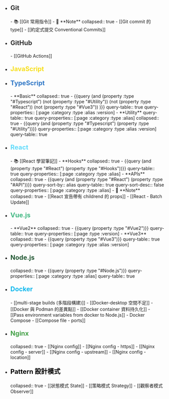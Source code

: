 - <p style="font-size: 20px; font-weight: bold; color: #333;">Git</p>
	- 📚 [[Git 常用指令]]
	- 📓 **Note**
	  collapsed:: true
		- [[Git commit 的 type]]
		- [[約定式提交 Conventional Commits]]
- <p style="font-size: 20px; font-weight: bold; color: #333;">GitHub</p>
	- [[GitHub Actions]]
- <p style="font-size: 20px; font-weight: bold; color: #f7df1e;">JavaScript</p>
- <p style="font-size: 20px; font-weight: bold; color: #3178c6;">TypeScript</p>
	- **Basic**
	  collapsed:: true
		- {{query (and (property :type "#Typescript") (not (property :type "#Utility")) (not (property :type "#React")) (not (property :type "#Vue3")) )}}
		  query-table:: true
		  query-properties:: [:page :category :type :alias :version]
	- **Utility**
	  query-table:: true
	  query-properties:: [:page :category :type :alias]
	  collapsed:: true
		- {{query (and (property :type "#Typescript") (property :type "#Utility"))}}
		  query-properties:: [:page :category :type :alias :version]
		  query-table:: true
- <p style="font-size: 20px; font-weight: bold; color: #61DBFB">React</p>
	- 📚 [[React 學習筆記]]
	- **Hooks**
	  collapsed:: true
		- {{query (and (property :type "#React") (property :type "#Hooks"))}}
		  query-table:: true
		  query-properties:: [:page :category :type :alias]
	- **APIs**
	  collapsed:: true
		- {{query (and (property :type "#React") (property :type "#API"))}}
		  query-sort-by:: alias
		  query-table:: true
		  query-sort-desc:: false
		  query-properties:: [:page :category :type :alias]
	- 📓 **Note**
	  collapsed:: true
		- [[React 宣告帶有 childrend 的 props]]
		- [[React - Batch Update]]
- <p style="font-size: 20px; font-weight: bold; color: #42b883;">Vue.js</p>
	- **Vue2**
	  collapsed:: true
		- {{query (property :type "#Vue2")}}
		  query-table:: true
		  query-properties:: [:page :type :version]
	- **Vue3**
	  collapsed:: true
		- {{query (property :type "#Vue3")}}
		  query-table:: true
		  query-properties:: [:page :category :type :alias :version]
- <p style="font-size: 20px; font-weight: bold; color: #215732;">Node.js</p>
  collapsed:: true
	- {{query (property :type "#Node.js")}}
	  query-properties:: [:page :category :type :alias]
	  query-table:: true
- <p style="font-size: 20px; font-weight: bold; color: #0db7ed;">Docker</p>
	- [[multi-stage builds (多階段構建)]]
	- [[Docker-desktop 空間不足]]
	- [[Docker 與 Podman 的差異點]]
	- [[Docker container 資料持久化]]
	- [[Pass environment variables from docker to Node.js]]
	- Docker Compose
		- [[Compose file - ports]]
- <p style="font-size: 20px; font-weight: bold; color: #43A047;">Nginx</p>
  collapsed:: true
	- [[Nginx config]]
		- [[Nginx config - https]]
		- [[Nginx config - server]]
		- [[Nginx config - upstream]]
		- [[Nginx config - location]]
- <p style="font-size: 20px; font-weight: bold; color: #000;">Pattern 設計模式</p>
  collapsed:: true
	- [[狀態模式 State]]
	- [[策略模式 Strategy]]
	- [[觀察者模式 Observer]]
